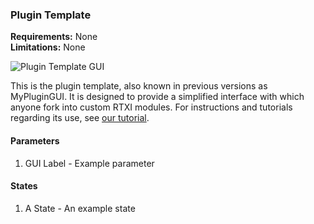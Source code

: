 ### Plugin Template

**Requirements:** None  
**Limitations:** None  

![Plugin Template GUI](plugin-template.png)

<!--start-->
This is the plugin template, also known in previous versions as MyPluginGUI. It
is designed to provide a simplified interface with which anyone fork into
custom RTXI modules. For instructions and tutorials regarding its use, see [our
tutorial](http://rtxi.org/docs/tutorials/2015/04/15/understanding-plugin-template/).
<!--end-->

#### Parameters
1. GUI Label - Example parameter

#### States
1. A State - An example state
